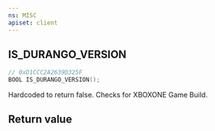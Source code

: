 ```yaml
---
ns: MISC
apiset: client
---
```

## IS_DURANGO_VERSION

```c
// 0xD1CCC2A2639D325F
BOOL IS_DURANGO_VERSION();
```

Hardcoded to return false.
Checks for XBOXONE Game Build.


## Return value